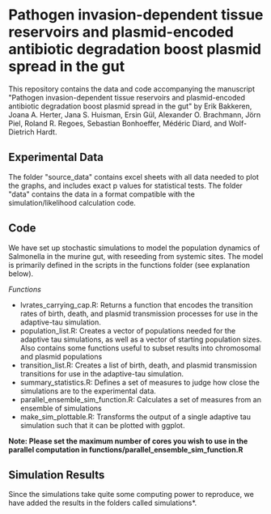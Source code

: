 # Pathogen invasion-dependent tissue reservoirs and plasmid-encoded antibiotic degradation boost plasmid spread in the gut

This repository contains the data and code accompanying the manuscript "Pathogen invasion-dependent tissue reservoirs and plasmid-encoded antibiotic degradation boost plasmid spread in the gut" by Erik Bakkeren, Joana A. Herter, Jana S. Huisman, Ersin Gül, Alexander O. Brachmann, Jörn Piel, Roland R. Regoes, Sebastian Bonhoeffer, Médéric Diard, and Wolf-Dietrich Hardt.

## Experimental Data
The folder "source_data" contains excel sheets with all data needed to plot the graphs, and includes exact p values for statistical tests.
The folder "data" contains the data in a format compatible with the simulation/likelihood calculation code.

## Code
We have set up stochastic simulations to model the population dynamics of Salmonella in the murine gut, with reseeding from systemic sites. The model is primarily defined in the scripts in the functions folder (see explanation below). 

*Functions*
- lvrates_carrying_cap.R: Returns a function that encodes the transition rates of birth, death, and plasmid transmission processes for use in the adaptive-tau simulation.
- population_list.R: Creates a vector of populations needed for the adaptive tau simulations, as well as a vector of starting population sizes. Also contains some functions useful to subset results into chromosomal and plasmid populations
- transition_list.R: Creates a list of birth, death, and plasmid transmission transitions for use in the adaptive-tau simulation.
- summary_statistics.R: Defines a set of measures to judge how close the simulations are to the experimental data. 
- parallel_ensemble_sim_function.R: Calculates a set of measures from an ensemble of simulations
- make_sim_plottable.R: Transforms the output of a single adaptive tau simulation such that it can be plotted with ggplot.

**Note: Please set the maximum number of cores you wish to use in the parallel computation in functions/parallel_ensemble_sim_function.R**

## Simulation Results
Since the simulations take quite some computing power to reproduce, we have added the results in the folders called simulations*.





